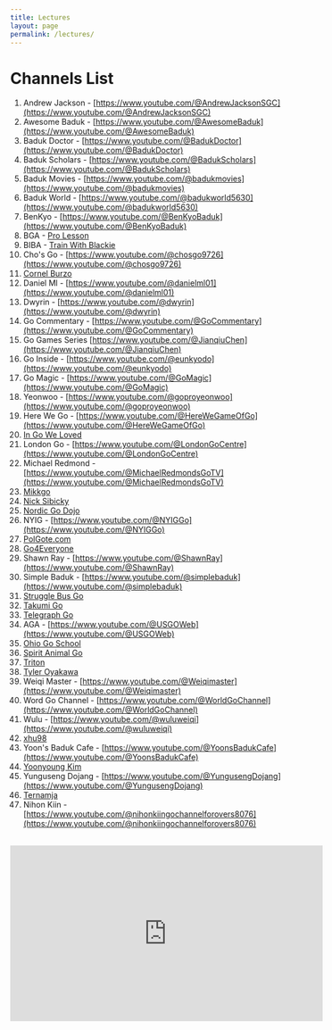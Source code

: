 ```yaml
---
title: Lectures
layout: page
permalink: /lectures/
---
```


# Channels List

1. Andrew Jackson - [https://www.youtube.com/@AndrewJacksonSGC](https://www.youtube.com/@AndrewJacksonSGC)
2. Awesome Baduk - [https://www.youtube.com/@AwesomeBaduk](https://www.youtube.com/@AwesomeBaduk)
3. Baduk Doctor - [https://www.youtube.com/@BadukDoctor](https://www.youtube.com/@BadukDoctor)
4. Baduk Scholars - [https://www.youtube.com/@BadukScholars](https://www.youtube.com/@BadukScholars)
5. Baduk Movies - [https://www.youtube.com/@badukmovies](https://www.youtube.com/@badukmovies)
6. Baduk World - [https://www.youtube.com/@badukworld5630](https://www.youtube.com/@badukworld5630)
7. BenKyo - [https://www.youtube.com/@BenKyoBaduk](https://www.youtube.com/@BenKyoBaduk)
8. BGA - [Pro Lesson](https://youtube.com/playlist?list=PLWrk_PpK27fAydKHGHZoJKg61WeFLOP3O&si=ILupcyjzWxaauvkB)
9. BIBA - [Train With Blackie](https://youtube.com/playlist?list=PLHqCacvZ8HdN3L2SKxdNac7ke5yzZmn6N&si=YipycFq7csHgiOGS)​
10. Cho's Go -  [https://www.youtube.com/@chosgo9726](https://www.youtube.com/@chosgo9726)
11. [Cornel Burzo](https://www.youtube.com/@CornelBurzo)
12. Daniel Ml -  [https://www.youtube.com/@danielml01](https://www.youtube.com/@danielml01)
13. Dwyrin - [https://www.youtube.com/@dwyrin](https://www.youtube.com/@dwyrin)
14. Go Commentary -  [https://www.youtube.com/@GoCommentary](https://www.youtube.com/@GoCommentary)
15. Go Games Series [https://www.youtube.com/@JianqiuChen](https://www.youtube.com/@JianqiuChen)
16. Go Inside - [https://www.youtube.com/@eunkyodo](https://www.youtube.com/@eunkyodo)
17. Go Magic - [https://www.youtube.com/@GoMagic](https://www.youtube.com/@GoMagic)
18. Yeonwoo - [https://www.youtube.com/@goproyeonwoo](https://www.youtube.com/@goproyeonwoo)
19. Here We Go - [https://www.youtube.com/@HereWeGameOfGo](https://www.youtube.com/@HereWeGameOfGo)
20. [In Go We Loved](https://www.youtube.com/@InGoWeLoved)
21. London Go - [https://www.youtube.com/@LondonGoCentre](https://www.youtube.com/@LondonGoCentre)
22. Michael Redmond - [https://www.youtube.com/@MichaelRedmondsGoTV](https://www.youtube.com/@MichaelRedmondsGoTV)
23. [Mikkgo](https://youtube.com/playlist?list=PLuXOp_eXdFRN61SK-R1e062oshcTo3qxK&si=8Xgp3EEIacfGhPXx)
24. [Nick Sibicky](https://www.youtube.com/@NickSibicky)
25. [Nordic Go Dojo](https://www.youtube.com/@nordicgodojo6905)
26. NYIG - [https://www.youtube.com/@NYIGGo](https://www.youtube.com/@NYIGGo)
27. [PolGote.com](https://youtube.com/playlist?list=PLQPXmzWd3tHV3nNntvxhOEblQY_gVA97v&si=VmD-U59LqlP54Cr0)
28. [Go4Everyone](https://www.youtube.com/playlist?list=PLTuxcmwHQVgHuL8ge7IHupIdIwwza39Tg)
29. Shawn Ray - [https://www.youtube.com/@ShawnRay](https://www.youtube.com/@ShawnRay)
30. Simple Baduk - [https://www.youtube.com/@simplebaduk](https://www.youtube.com/@simplebaduk)
31. [Struggle Bus Go](https://www.youtube.com/@StrugglebusGo)
32. [Takumi Go](https://www.youtube.com/@TakumiGoAcademy)
33. [Telegraph Go](https://www.youtube.com/@telegraphgo)
34. AGA - [https://www.youtube.com/@USGOWeb](https://www.youtube.com/@USGOWeb)
35. [Ohio Go School](https://www.youtube.com/@TheOhioGoSchool)
36. [Spirit Animal Go](https://www.youtube.com/@SpiritAnimalGO)
37. [Triton](https://www.youtube.com/@TritonBaduk)
38. [Tyler Oyakawa](https://www.youtube.com/@TylerOyakawa)
39. Weiqi Master - [https://www.youtube.com/@Weiqimaster](https://www.youtube.com/@Weiqimaster)
40. Word Go Channel - [https://www.youtube.com/@WorldGoChannel](https://www.youtube.com/@WorldGoChannel)
41. Wulu - [https://www.youtube.com/@wuluweiqi](https://www.youtube.com/@wuluweiqi)
42. [xhu98](https://www.youtube.com/@TheNovaLeagueOGS)
43. Yoon's Baduk Cafe - [https://www.youtube.com/@YoonsBadukCafe](https://www.youtube.com/@YoonsBadukCafe)
44. [Yoonyoung Kim](https://www.youtube.com/@YoonyoungKIM)
45. Yunguseng Dojang - [https://www.youtube.com/@YungusengDojang](https://www.youtube.com/@YungusengDojang)
46. [Ternamja](https://www.youtube.com/@ternamja)
47. Nihon Kiin - [https://www.youtube.com/@nihonkiingochannelforovers8076](https://www.youtube.com/@nihonkiingochannelforovers8076)

‍<iframe width="560" height="315" src="https://www.youtube.com/embed/videoseries?si=uoQ4bBcmGPnOzZbA&amp;list=PLTuxcmwHQVgHuL8ge7IHupIdIwwza39Tg" title="YouTube video player" frameborder="0" allow="accelerometer; autoplay; clipboard-write; encrypted-media; gyroscope; picture-in-picture; web-share" referrerpolicy="strict-origin-when-cross-origin" allowfullscreen></iframe>
